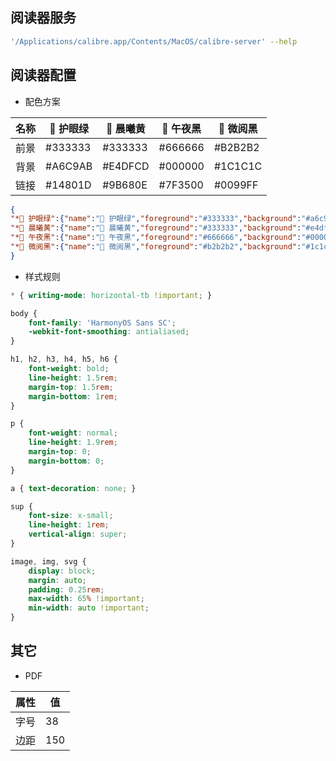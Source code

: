 ## 阅读器服务

```sh
'/Applications/calibre.app/Contents/MacOS/calibre-server' --help
```

## 阅读器配置

- 配色方案

| 名称 | 🌱 护眼绿 | 🌄 晨曦黄 | 🌃 午夜黑 | 📖 微阅黑 |
| --- | --- | --- | --- | --- |
| 前景 | #333333 | #333333 | #666666 | #B2B2B2 |
| 背景 | #A6C9AB | #E4DFCD | #000000 | #1C1C1C |
| 链接 | #14801D | #9B680E | #7F3500 | #0099FF |

```json
{
"*🌱 护眼绿":{"name":"🌱 护眼绿","foreground":"#333333","background":"#a6c9ab","link":"#14801d"},
"*🌄 晨曦黄":{"name":"🌄 晨曦黄","foreground":"#333333","background":"#e4dfcd","link":"#9b680e"},
"*🌃 午夜黑":{"name":"🌃 午夜黑","foreground":"#666666","background":"#000000","link":"#7f3500"},
"*📖 微阅黑":{"name":"📖 微阅黑","foreground":"#b2b2b2","background":"#1c1c1c","link":"#0099ff"}
}
```

- 样式规则

```css
* { writing-mode: horizontal-tb !important; }
```

```css
body {
    font-family: 'HarmonyOS Sans SC';
    -webkit-font-smoothing: antialiased;
}

h1, h2, h3, h4, h5, h6 {
    font-weight: bold;
    line-height: 1.5rem;
    margin-top: 1.5rem;
    margin-bottom: 1rem;
}

p {
    font-weight: normal;
    line-height: 1.9rem;
    margin-top: 0;
    margin-bottom: 0;
}

a { text-decoration: none; }

sup {
    font-size: x-small;
    line-height: 1rem;
    vertical-align: super;
}
```

```css
image, img, svg {
    display: block;
    margin: auto;
    padding: 0.25rem;
    max-width: 65% !important;
    min-width: auto !important;
}
```

## 其它

- PDF

| 属性 | 值 |
| --- | --- |
| 字号 | 38 |
| 边距 | 150 |
